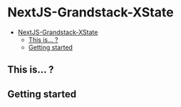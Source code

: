 # NextJS-Grandstack-XState

- [NextJS-Grandstack-XState](#nextjs-grandstack-xstate)
  - [This is... ?](#this-is-)
  - [Getting started](#getting-started)

## This is... ?

## Getting started
